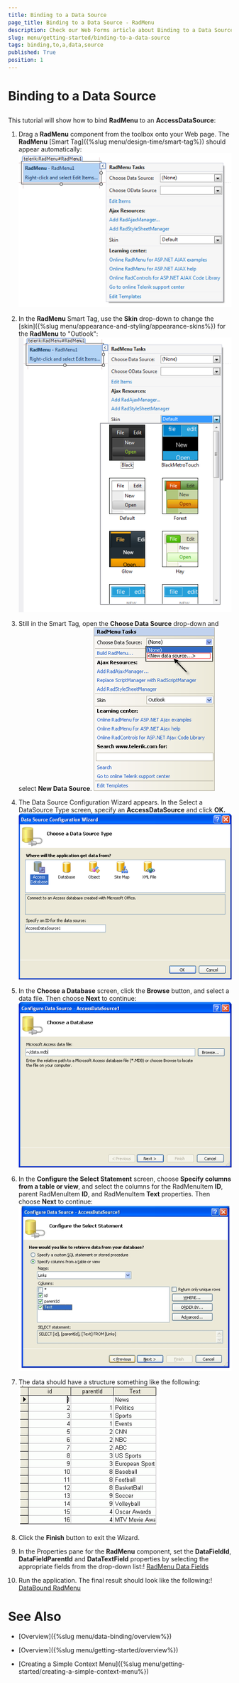 ```yaml
---
title: Binding to a Data Source
page_title: Binding to a Data Source - RadMenu
description: Check our Web Forms article about Binding to a Data Source.
slug: menu/getting-started/binding-to-a-data-source
tags: binding,to,a,data,source
published: True
position: 1
---
```


# Binding to a Data Source

## 

This tutorial will show how to bind **RadMenu** to an **AccessDataSource**:

1. Drag a **RadMenu** component from the toolbox onto your Web page. The **RadMenu** [Smart Tag]({%slug menu/design-time/smart-tag%}) should appear automatically:![RadMenu Smart Tag](images/menu_smarttag.png)

1. In the **RadMenu** Smart Tag, use the **Skin** drop-down to change the [skin]({%slug menu/appearance-and-styling/appearance-skins%}) for the **RadMenu** to "Outlook":![RadMenu Choose Skin](images/menu_chooseskin.png)

1. Still in the Smart Tag, open the **Choose Data Source** drop-down and select **New Data Source**. 
![RadMenu New DataSource](images/menu_newdatasource.png)

1. The Data Source Configuration Wizard appears. In the Select a DataSource Type screen, specify an **AccessDataSource** and click **OK.**![Choose a DataSource Type](images/menu_chooseadatasourcetype.png)

1. In the **Choose a Database** screen, click the **Browse** button, and select a data file. Then choose **Next** to continue:![Choose a DataSource](images/menu_chooseadatabase.png)

1. In the **Configure the Select Statement** screen, choose **Specify columns from a table or view**, and select the columns for the RadMenuItem **ID**, parent RadMenuItem **ID**, and RadMenuItem **Text** properties. Then choose **Next** to continue:
![Configure Select](images/menu_configureselect.png)

1. The data should have a structure something like the following:
![RadMenu Data Structure](images/menu_datastructure.png)

1. Click the **Finish** button to exit the Wizard.

1. In the Properties pane for the **RadMenu** component, set the **DataFieldId**, **DataFieldParentId** and **DataTextField** properties by selecting the appropriate fields from the drop-down list:!
[RadMenu Data Fields](images/menu_datafields.png)

1. Run the application. The final result should look like the following:!
[DataBound RadMenu](images/menu_databoundmenu.png)

# See Also

 * [Overview]({%slug menu/data-binding/overview%})

 * [Overview]({%slug menu/getting-started/overview%})

 * [Creating a Simple Context Menu]({%slug menu/getting-started/creating-a-simple-context-menu%})
